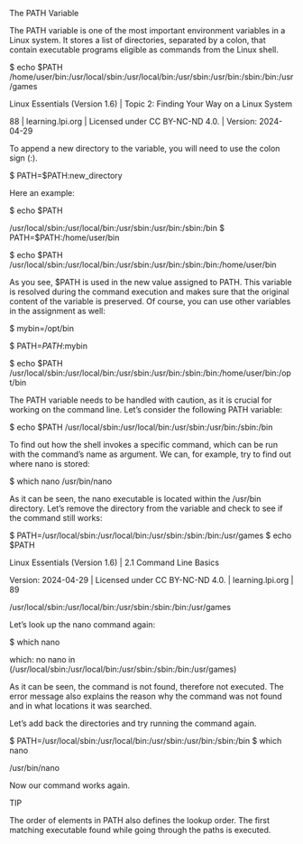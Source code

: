 The PATH Variable

The PATH variable is one of the most important environment variables in a Linux system. It stores a list of directories, separated by a colon, that contain executable programs eligible as commands from the Linux shell.

$ echo $PATH /home/user/bin:/usr/local/sbin:/usr/local/bin:/usr/sbin:/usr/bin:/sbin:/bin:/usr/games

Linux Essentials (Version 1.6) | Topic 2: Finding Your Way on a Linux System

88 | learning.lpi.org | Licensed under CC BY-NC-ND 4.0. | Version: 2024-04-29

To append a new directory to the variable, you will need to use the colon sign (:).

$ PATH=$PATH:new_directory

Here an example:

$ echo $PATH

/usr/local/sbin:/usr/local/bin:/usr/sbin:/usr/bin:/sbin:/bin $ PATH=$PATH:/home/user/bin

$ echo $PATH /usr/local/sbin:/usr/local/bin:/usr/sbin:/usr/bin:/sbin:/bin:/home/user/bin

As you see, $PATH is used in the new value assigned to PATH. This variable is resolved during the command execution and makes sure that the original content of the variable is preserved. Of course, you can use other variables in the assignment as well:

$ mybin=/opt/bin

$ PATH=$PATH:$mybin

$ echo $PATH /usr/local/sbin:/usr/local/bin:/usr/sbin:/usr/bin:/sbin:/bin:/home/user/bin:/opt/bin

The PATH variable needs to be handled with caution, as it is crucial for working on the command line. Let’s consider the following PATH variable:

$ echo $PATH /usr/local/sbin:/usr/local/bin:/usr/sbin:/usr/bin:/sbin:/bin

To find out how the shell invokes a specific command, which can be run with the command’s name as argument. We can, for example, try to find out where nano is stored:

$ which nano /usr/bin/nano

As it can be seen, the nano executable is located within the /usr/bin directory. Let’s remove the directory from the variable and check to see if the command still works:

$ PATH=/usr/local/sbin:/usr/local/bin:/usr/sbin:/sbin:/bin:/usr/games $ echo $PATH

Linux Essentials (Version 1.6) | 2.1 Command Line Basics

Version: 2024-04-29 | Licensed under CC BY-NC-ND 4.0. | learning.lpi.org | 89

/usr/local/sbin:/usr/local/bin:/usr/sbin:/sbin:/bin:/usr/games

Let’s look up the nano command again:

$ which nano

which: no nano in (/usr/local/sbin:/usr/local/bin:/usr/sbin:/sbin:/bin:/usr/games)

As it can be seen, the command is not found, therefore not executed. The error message also explains the reason why the command was not found and in what locations it was searched.

Let’s add back the directories and try running the command again.

$ PATH=/usr/local/sbin:/usr/local/bin:/usr/sbin:/usr/bin:/sbin:/bin $ which nano

/usr/bin/nano

Now our command works again.

TIP

The order of elements in PATH also defines the lookup order. The first matching executable found while going through the paths is executed.